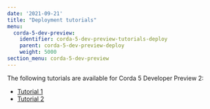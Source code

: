 ```yaml
---
date: '2021-09-21'
title: "Deployment tutorials"
menu:
  corda-5-dev-preview:
    identifier: corda-5-dev-preview-tutorials-deploy
    parent: corda-5-dev-preview-deploy
    weight: 5000
section_menu: corda-5-dev-preview
---
```


The following tutorials are available for Corda 5 Developer Preview 2:
* [Tutorial 1](tutorial-one.html)
* [Tutorial 2](tutorial-two.html)
